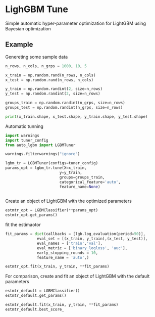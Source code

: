 # LighGBM Tune
Simple automatic hyper-parameter optimization for LightGBM using Bayesian optimization 


## Example


Genereting some sample data
```python
n_rows, n_cols, n_grps = 1000, 10, 5

x_train = np.random.rand(n_rows, n_cols)
x_test = np.random.rand(n_rows, n_cols)

y_train = np.random.randint(2, size=n_rows)
y_test = np.random.randint(2, size=n_rows)

groups_train = np.random.randint(n_grps, size=n_rows)
groups_test = np.random.randint(n_grps, size=n_rows)

print(x_train.shape, x_test.shape, y_train.shape, y_test.shape)

```


Automatic tunning

```python
import warnings
import tuner_config
from auto_lgbm import LGBMTuner

warnings.filterwarnings("ignore")

lgbm_tr = LGBMTuner(configs=tuner_config)
params_opt = lgbm_tr.tune(X=x_train,
                        y=y_train,
                        groups=groups_train,
                        categorical_feature='auto',
                        feature_name=None)
                        
```

Create an object of LightGBM with the optimized parameters
```python
estmtr_opt = LGBMClassifier(**params_opt)
estmtr_opt.get_params()
```

fit the estimaotor
```python
fit_params = dict(callbacks = [lgb.log_evaluation(period=50)],
              eval_set = [(x_train, y_train),(x_test, y_test)],
              eval_names = ['train','val'],
              eval_metric = ['binary_logloss', 'auc'],
              early_stopping_rounds = 10,
              feature_name = 'auto',)

estmtr_opt.fit(x_train, y_train, **fit_params)
```


For comparison, create and fit an object of LightGBM with the default parameters
```python
estmtr_default = LGBMClassifier()
estmtr_default.get_params()

estmtr_default.fit(x_train, y_train, **fit_params)
estmtr_default.best_score_
```





